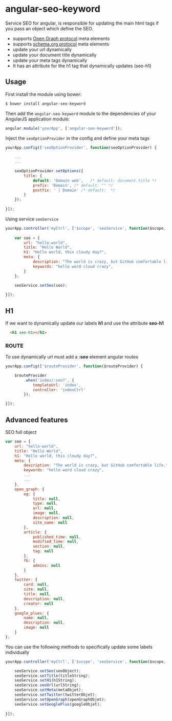 # angular-seo-keyword

Service SEO for angular, is responsible for updating the main html tags if you pass an object which define the SEO.

- supports [Open Graph protocol](http://ogp.me/) meta elements
- supports [schema.org protocol](http://schema.org/) meta elements
- update your url dynamically
- update your document title dynamically
- update your meta tags dynamically
- It has an attribute for the h1 tag that dynamically updates (seo-h1)


## Usage

First install the module using bower:
 
```bash
$ bower install angular-seo-keyword
```

Then add the `angular-seo-keyword` module to the dependencies of your AngularJS application module:

```javascript
angular.module('yourApp', ['angular-seo-keyword']);
```

Inject the `seoOptionProvider` in the config and define your meta tags

```javascript
yourApp.config(['seoOptionProvider', function(seoOptionProvider) {
	
	...
  	...

  	seoOptionProvider.setOptions({
    	title: {
    		default: 'Domain web',   /* default: document.title */
    		prefix: 'Domain', /* default: "" */
    		postfix: ' | Domain' /* default:  */
    	}
	});
	
}]);
```

Using service `seoService`

```javascript
yourApp.controller('myCtrl', ['$scope', 'seoService', function($scope, seoService) { 
  
	var seo = {
    	url: "hello-world",
    	title: "Hello World",
    	h1: "Hello world, this cloudy day?",
    	meta: {
    		description: "The world is crazy, but GitHub comfortable life.",
    		keywords: "hello word cloud crazy",
    	}
  	};
  	
  	seoService.setSeo(seo);

}]);
```

## H1

If we want to dynamically update our labels __h1__ and use the attribute __seo-h1__

```html
  <h1 seo-h1></h1>
```

### ROUTE

To use dynamically url must add a __:seo__ element angular routes

```javascript
yourApp.config(['$routeProvider', function($routeProvider) {

	$routeProvider
		.when('index/:seo?', {
			templateUrl: 'index',
			controller: 'indexCtrl'
		});

}]);
```

## Advanced features

SEO full object

```javascript
var seo = {
    url: "hello-world",
    title: "Hello World",
    h1: "Hello world, this cloudy day?",
    meta: {
    	description: "The world is crazy, but GitHub comfortable life.",
    	keywords: "hello word cloud crazy",
    	...
    	...
    },
    open_graph: {
    	og: {
	        title: null,
	        type: null,
	        url: null,
	        image: null,
	        description: null,
	        site_name: null
    	},
    	article: {
	        published_time: null,
	        modified_time: null,
	        section: null,
	        tag: null
    	},
    	fb: {
    	  	admins: null
    	}
    },
    twitter: {
		card: null,
		site: null,
		title: null,
		description: null,
		creator: null
    },
    google_plues: {
		name: null,
		description: null,
		image: null
    }
};
```

You can use the following methods to specifically update some labels individually

```javascript
yourApp.controller('myCtrl', ['$scope', 'seoService', function($scope, seoService) {

	seoService.setSeo(seoObject);
	seoService.setTitle(titleString);
	seoService.setH1(h1String);
	seoService.seoUrl(urlString);
	seoService.setMeta(metaObjet);
	seoService.setTwitter(twitterObjet);
	seoService.setOpenGraph(openGraphObjet);
	seoService.setGooglePlus(googleObjet);
	
}]);
```
